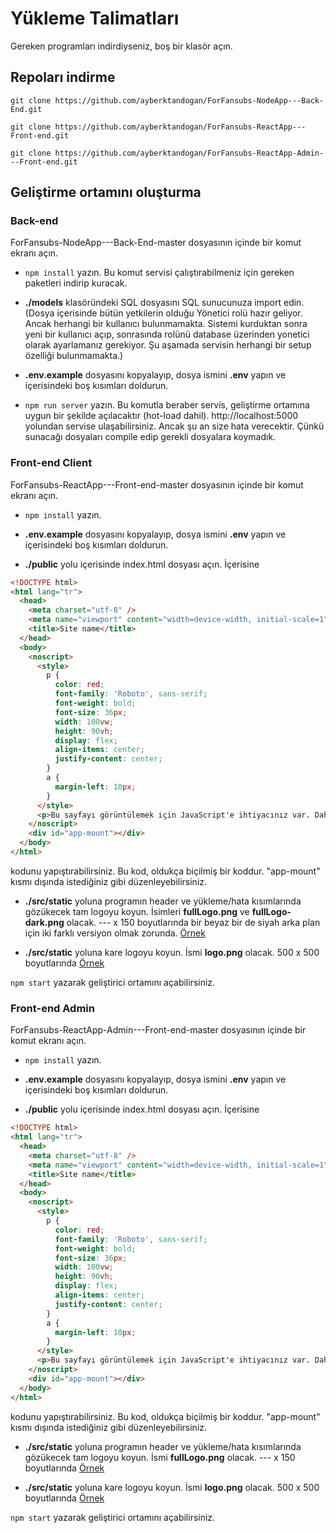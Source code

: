 # Yükleme Talimatları
Gereken programları indirdiyseniz, boş bir klasör açın.

## Repoları indirme

`git clone https://github.com/ayberktandogan/ForFansubs-NodeApp---Back-End.git`

`git clone https://github.com/ayberktandogan/ForFansubs-ReactApp---Front-end.git`

`git clone https://github.com/ayberktandogan/ForFansubs-ReactApp-Admin---Front-end.git`

## Geliştirme ortamını oluşturma

### Back-end
ForFansubs-NodeApp---Back-End-master dosyasının içinde bir komut ekranı açın. 

- `npm install` yazın. Bu komut servisi çalıştırabilmeniz için gereken paketleri indirip kuracak.

- **./models** klasöründeki SQL dosyasını SQL sunucunuza import edin. (Dosya içerisinde bütün yetkilerin olduğu Yönetici rolü hazır geliyor. Ancak herhangi bir kullanıcı bulunmamakta. Sistemi kurduktan sonra yeni bir kullanıcı açıp, sonrasında rolünü database üzerinden yonetici olarak ayarlamanız gerekiyor. Şu aşamada servisin herhangi bir setup özelliği bulunmamakta.)

- **.env.example** dosyasını kopyalayıp, dosya ismini **.env** yapın ve içerisindeki boş kısımları doldurun.

- `npm run server` yazın. Bu komutla beraber servis, geliştirme ortamına uygun bir şekilde açılacaktır (hot-load dahil). http://localhost:5000 yolundan servise ulaşabilirsiniz. Ancak şu an size hata verecektir. Çünkü sunacağı dosyaları compile edip gerekli dosyalara koymadık.

### Front-end Client
ForFansubs-ReactApp---Front-end-master dosyasının içinde bir komut ekranı açın.

- `npm install` yazın.

- **.env.example** dosyasını kopyalayıp, dosya ismini **.env** yapın ve içerisindeki boş kısımları doldurun.

- **./public** yolu içerisinde index.html dosyası açın. İçerisine 

```html
<!DOCTYPE html>
<html lang="tr">
  <head>
    <meta charset="utf-8" />
    <meta name="viewport" content="width=device-width, initial-scale=1" />
    <title>Site name</title>
  </head>
  <body>
    <noscript>
      <style>
        p {
          color: red;
          font-family: 'Roboto', sans-serif;
          font-weight: bold;
          font-size: 36px;
          width: 100vw;
          height: 90vh;
          display: flex;
          align-items: center;
          justify-content: center;
        }
        a {
          margin-left: 10px;
        }
      </style>
      <p>Bu sayfayı görüntülemek için JavaScript'e ihtiyacınız var. Daha iyi bir browser indirmek için <a href="http://outdatedbrowser.com/en" target="_blank">buraya tıklayın.</a></p>
    </noscript>
    <div id="app-mount"></div>
  </body>
</html>
```

kodunu yapıştırabilirsiniz. Bu kod, oldukça biçilmiş bir koddur. "app-mount" kısmı dışında istediğiniz gibi düzenleyebilirsiniz.

- **./src/static** yoluna programın header ve yükleme/hata kısımlarında gözükecek tam logoyu koyun. İsimleri **fullLogo.png** ve **fullLogo-dark.png** olacak. --- x 150 boyutlarında bir beyaz bir de siyah arka plan için iki farklı versiyon olmak zorunda. [Örnek](../assets/images/fullLogo-dark.png)

- **./src/static** yoluna kare logoyu koyun. İsmi **logo.png** olacak. 500 x 500 boyutlarında [Örnek](../assets/images/fullLogo.png)

`npm start` yazarak geliştirici ortamını açabilirsiniz.

### Front-end Admin
ForFansubs-ReactApp-Admin---Front-end-master dosyasının içinde bir komut ekranı açın.

- `npm install` yazın.

- **.env.example** dosyasını kopyalayıp, dosya ismini **.env** yapın ve içerisindeki boş kısımları doldurun.

- **./public** yolu içerisinde index.html dosyası açın. İçerisine 

```html
<!DOCTYPE html>
<html lang="tr">
  <head>
    <meta charset="utf-8" />
    <meta name="viewport" content="width=device-width, initial-scale=1" />
    <title>Site name</title>
  </head>
  <body>
    <noscript>
      <style>
        p {
          color: red;
          font-family: 'Roboto', sans-serif;
          font-weight: bold;
          font-size: 36px;
          width: 100vw;
          height: 90vh;
          display: flex;
          align-items: center;
          justify-content: center;
        }
        a {
          margin-left: 10px;
        }
      </style>
      <p>Bu sayfayı görüntülemek için JavaScript'e ihtiyacınız var. Daha iyi bir browser indirmek için <a href="http://outdatedbrowser.com/en" target="_blank">buraya tıklayın.</a></p>
    </noscript>
    <div id="app-mount"></div>
  </body>
</html>
```

kodunu yapıştırabilirsiniz. Bu kod, oldukça biçilmiş bir koddur. "app-mount" kısmı dışında istediğiniz gibi düzenleyebilirsiniz.

- **./src/static** yoluna programın header ve yükleme/hata kısımlarında gözükecek tam logoyu koyun. İsmi **fullLogo.png** olacak. --- x 150 boyutlarında [Örnek](../assets/images/fullLogo-light.png)

- **./src/static** yoluna kare logoyu koyun. İsmi **logo.png** olacak. 500 x 500 boyutlarında [Örnek](../assets/images/fullLogo.png)

`npm start` yazarak geliştirici ortamını açabilirsiniz.